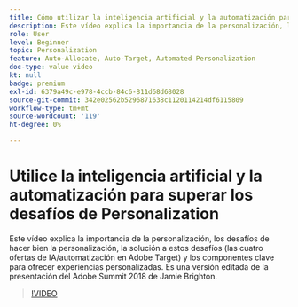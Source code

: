 ```yaml
---
title: Cómo utilizar la inteligencia artificial y la automatización para superar los desafíos de Personalization
description: Este vídeo explica la importancia de la personalización, los desafíos de hacer bien la personalización, la solución a estos desafíos (las cuatro ofertas de IA/automatización en Adobe Target) y los componentes clave para ofrecer experiencias personalizadas. Es una versión editada de la presentación del Adobe Summit 2018 de Jamie Brighton.
role: User
level: Beginner
topic: Personalization
feature: Auto-Allocate, Auto-Target, Automated Personalization
doc-type: value video
kt: null
badge: premium
exl-id: 6379a49c-e978-4ccb-84c6-811d68d68028
source-git-commit: 342e02562b5296871638c1120114214df6115809
workflow-type: tm+mt
source-wordcount: '119'
ht-degree: 0%

---
```


# Utilice la inteligencia artificial y la automatización para superar los desafíos de Personalization

Este vídeo explica la importancia de la personalización, los desafíos de hacer bien la personalización, la solución a estos desafíos (las cuatro ofertas de IA/automatización en Adobe Target) y los componentes clave para ofrecer experiencias personalizadas. Es una versión editada de la presentación del Adobe Summit 2018 de Jamie Brighton.

>[!VIDEO](https://video.tv.adobe.com/v/25440/?quality=12)
